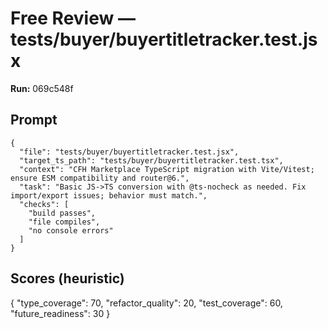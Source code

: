 # Free Review — tests/buyer/buyertitletracker.test.jsx

**Run:** 069c548f

## Prompt

```
{
  "file": "tests/buyer/buyertitletracker.test.jsx",
  "target_ts_path": "tests/buyer/buyertitletracker.test.tsx",
  "context": "CFH Marketplace TypeScript migration with Vite/Vitest; ensure ESM compatibility and router@6.",
  "task": "Basic JS->TS conversion with @ts-nocheck as needed. Fix import/export issues; behavior must match.",
  "checks": [
    "build passes",
    "file compiles",
    "no console errors"
  ]
}
```

## Scores (heuristic)

{
  "type_coverage": 70,
  "refactor_quality": 20,
  "test_coverage": 60,
  "future_readiness": 30
}
